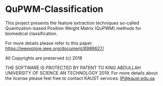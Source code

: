 # QuPWM-Classification
This project presents the feature extraction techniques so-called Quantization-based Position Weight Matrix (QuPWM) methods for biomedical classification.

For more details please refer to this paper: https://ieeexplore.ieee.org/document/8986627/

All Copyrights are preserved  (c) 2018

THE SOFTWARE IS PROTECTED BY PATENT TO KING ABDULLAH UNIVERSITY OF SCIENCE AN TECHNOLOGY 2019. For more details about the license please feel free to contact KAUST services: IP@kaust.edu.sa


